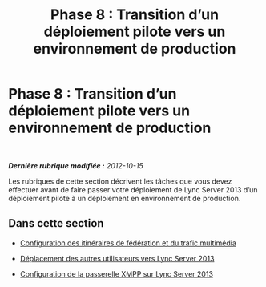 ﻿---
title: 'Phase 8 : Transition d’un déploiement pilote vers un environnement de production'
TOCTitle: 'Phase 8 : Transition d’un déploiement pilote vers un environnement de production'
ms:assetid: 00b22ecf-0e28-4bde-8f75-2e82c5e2e718
ms:mtpsurl: https://technet.microsoft.com/fr-fr/library/JJ687954(v=OCS.15)
ms:contentKeyID: 49891212
ms.date: 05/20/2016
mtps_version: v=OCS.15
ms.translationtype: HT
---

# Phase 8 : Transition d’un déploiement pilote vers un environnement de production

 

_**Dernière rubrique modifiée :** 2012-10-15_

Les rubriques de cette section décrivent les tâches que vous devez effectuer avant de faire passer votre déploiement de Lync Server 2013 d’un déploiement pilote à un déploiement en environnement de production.

## Dans cette section

  - [Configuration des itinéraires de fédération et du trafic multimédia](configure-federation-routes-and-media-traffic_1.md)

  - [Déplacement des autres utilisateurs vers Lync Server 2013](move-remaining-users-to-lync-server-2013_1.md)

  - [Configuration de la passerelle XMPP sur Lync Server 2013](configure-xmpp-gateway-on-lync-server-2013_1.md)

